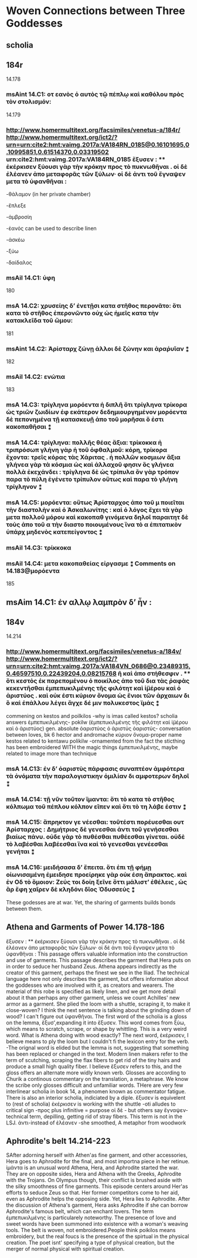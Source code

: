 # Woven Connections between Three Goddesses
## scholia
## 184r
14.178
### msAint 14.C1: οτ εανὸς ὁ αυτὸς τῷ πέπλῳ καὶ καθόλου πρὸς τὸν στολισμόν:
14.179

### http://www.homermultitext.org/facsimiles/venetus-a/184r/ http://www.homermultitext.org/ict2/?urn=urn:cite2:hmt:vaimg.2017a:VA184RN_0185@0.16101695,0.10995851,0.61514370,0.03319502 urn:cite2:hmt:vaimg.2017a:VA184RN_0185 ἔξυσεν : ** ἐκέρκισεν ξύουσι γὰρ τὴν κρόκην προς τὸ πυκνωθῆναι . οἱ δὲ ἐλέανεν ἀπο μεταφορᾶς τῶν ξύλων· οἱ δὲ ἀντι τοῦ ἔγναψεν μετα τὸ ὑφανθῆναι :

-θάλαμον (in her private chamber)

-ἔπλεξε

-ἀμβροσίη

-ἑανός can be used to describe linen

-ἀσκέω

-ξύω

-δαίδαλος
### msAil 14.C1: ὑφη
180
### msA 14.C2: χρυσείης δ’ ἐνετῇσι κατα στῆθος περονᾶτο: ὅτι κατα τὸ στῆθος ἐπερονῶντο οὐχ ὡς ἡμεῖς κατα τὴν κατακλεῖδα τοῦ ὤμου:
181
### msAint 14.C2: Ἀρίσταρχ ζώνῃ ἀλλοι δὲ ζώνην και ἀραῥυῖαν ⁑
182
### msAil 14.C2: ενώτια
183
### msA 14.C3: τρίγληνα μορόεντα ἡ διπλῆ ὅτι τρίγληνα τρίκορα ὡς τριῶν ζωιδίων ἐφ εκάτερον δεδημιουργημένον μορόεντα δὲ πεπονημένα τῇ κατασκευῇ ἀπο τοῦ μορῆσαι ὅ ἐστι κακοπαθῆσαι ⁑
### msA 14.C4: τρίγληνα: πολλῆς θέας ἄξια: τρίκοκκα ἠ τριπρόσωπ γλήνη γὰρ ἡ τοῦ ὀφθαλμοῦ: κόρη, τρίκορα ἔχοντα: τρεῖς κόρας τὰς Χάριτας . ἠ πολλῶν κοσμιων ἄξια γλήνεα γὰρ τὰ κόσμια ὡς καὶ ἀλλαχοῦ φησιν ὃς γλήνεα πολλὰ ἐκεχάνδει : τρίγληνα δὲ ὡς τρίπυλα ὂν γὰρ τρόπον παρα τὸ πύλη ἐγένετο τρίπυλον οὕτως καὶ παρα τὸ γλήνη τρίγληνον ⁑
### msA 14.C5: μορόεντα: οὕτως Ἀρίσταρχος ἀπο τοῦ μ ποιεῖται τὴν διαστολὴν καὶ ὁ Ἀσκαλωνίτης : καὶ ὁ λόγος ἔχει τὰ γὰρ μετα πολλοῦ μόρου καὶ κακοπαθ γινόμενα δηλοῖ παραιτητ δὲ τοὺς ἀπο τοῦ α τὴν διαστο ποιουμένους ἵνα τὸ α ἐπιτατικὸν ὑπάρχ μηδενὸς κατεπείγοντος ⁑
### msAil 14.C3: τρίκκοκα
### msAil 14.C4: μετα κακοπαθείας εἰργασμε ⁑ Comments on 14.183@μορόεντα
185
## msAim 14.C1: ἐν αλλῳ λαμπρὸν δ’ ἦν :
## 184v
14.214

### http://www.homermultitext.org/facsimiles/venetus-a/184v/ http://www.homermultitext.org/ict2/?urn=urn:cite2:hmt:vaimg.2017a:VA184VN_0686@0.23489315,0.46597510,0.22439204,0.08215768 ῆ καὶ ἀπο στήθεσφιν . ** ὅτι κεστὸς ἐκ παρεπομένου ὁ ποικίλος ἀπο τοῦ δια τὰς ῥαφὰς κεκεντῆσθαι ἐμπεπυκιλμένης τῆς φιλότητ καὶ ἱ̈μέρου καὶ ὁ ἀριστύος . καὶ οὐκ έστι κύριον ὄνομα ὡς ἔνιοι τῶν ἀρχαιων δι ὃ καὶ ἐπάλλου λέγει ἄγχε δέ μιν πολυκεστος ϊμάς ⁑
commening on kestos and poilkilos
-why is imas called kestos? scholia answers
ἐμπεπυκιλμένης- pokilw
(ἐμπεπυκιλμένης τῆς φιλότητ καὶ ἱ̈μέρου καὶ ὁ ἀριστύος) gen. absolute
ὀαριστύος
ὁ ἀριστύς
ὀαριστύς- conversation between loves, bk 6 hector and andromache
κύριον ὄνομα-proper name
kestos related to kentawu
polikilw -ornamented from the fact the sticthing has been embroidered WITH the magic things ἐμπεπυκιλμένης,
maybe related to image more than technique
### msA 14.C13: ἐν δ’ ὀαριστὺς πάρφασις συναπτέον ἀμφότερα τὰ ὀνόματα τὴν παραλογιστικην ὁμιλίαν δι αμφοτερων δηλοῖ ⁑
### msA 14.C14: τῇ νῦν τοῦτον ϊμαντα: ὅτι τὸ κατα τὸ στῆθος κόλπωμα τοῦ πέπλου κόλπον εῖπεν καὶ ὅτι τὸ τη λάβε ἐστιν ⁑
### msA 14.C15: ἄπρηκτον γε νέεσθαι: τοῦτέστι πορέυεσθαι ουτ Ἀρίσταρχος : Δημήτριος δὲ γενεσθαι ἀντι τοῦ γενήσεσθαι βιαίως πάνυ. οὐδε γὰρ τὸ πυθέσθαι πυθέεσθαι γίνεται. οὐδὲ τὸ λαβέσθαι λαβέεσθαι ἵνα καὶ τὸ γενεσθαι γενέεσθαι γενήται ⁑
### msA 14.C16: μειδήσασα δ’ ἔπειτα. ὅτι ἐπι τῇ φήμῃ οἰωνισαμένη ἐμειδησε προείρηκε γὰρ οὐκ έση ἄπρακτος. καὶ ἐν Οδ τὸ ὅμοιον: Ζεύς τοι δοίη ξεῖνε ὅττι μάλιστ’ ἐθέλεις , ὡς ἂρ ἔφη χαῖρεν δὲ κληδόνι δῖος Ὀδυσσεύς ⁑
These godesses are at war. Yet, the sharing of garments builds bonds between them.
## Athena and Garments of Power 14.178-186

ἔξυσεν : ** ἐκέρκισεν ξύουσι γὰρ τὴν κρόκην προς τὸ πυκνωθῆναι . οἱ δὲ ἐλέανεν ἀπο μεταφορᾶς τῶν ξύλων· οἱ δὲ ἀντι τοῦ ἔγναψεν μετα τὸ ὑφανθῆναι : This passage offers valuable information into the construction and use of garments. This passage describes the garment that Hera puts on in order to seduce her husband Zeus. Athena appears indirectly as the creator of this garment, perhaps the finest we see in the Iliad. The technical language here not only describes the garment, but offers information about the goddesses who are involved with it, as creators and wearers. The material of this robe is specified as likely linen, and we get more detail about it than perhaps any other garment, unless we count Achilles' new armor as a garment. She plied the loom with a shuttle, scraping it, to make it close-woven? I think the next sentence is talking about the grinding down of wood? I can't figure out ὑφανθῆναι. The first word of the scholia is a gloss on the lemma, ἔξυσ',expanding it into ἔξυσεν. This word comes from ξύω, which means to scratch, scrape, or shape by whittling. This is a very weird word. What is Athena doing with wood exactly? The next word, ἐκέρκισεν, I believe means to ply the loom but I couldn't fi the lexicon entry for the verb. -The orignal word is elided but the lemma is not, suggesting that something has been replaced or changed in the text. Modern linen makers refer to the term of scutching, scraping the flax fibers to get rid of the tiny hairs and produce a small high quality fiber. I believe ἔξυσεν refers to this, and the gloss offers an alternate more widly known verb. Glosses are according to Churik a continous commentary on the translation, a metaphrase. We know the scribe only glosses difficult and unfamiliar words. THere are very few interlinear scholia in book 14, a phenomen known as commentator fatigue. There is also an interior scholia, indiciated by a diple. ἔξυσεν is equivelent to (rest of scholia) ἐκέρκισεν is working with the shuttle -oti alludes to critical sign -προς plus infinitive = purpose οἱ δὲ - but others say ἔγναψεν-technical term, depilling, getting rid of stray fibers. This term is not in the LSJ. ἀντι-instead of ἐλέανεν -she smoothed, A metaphor from woodwork
## Aphrodite's belt 14.214-223
SAfter adorning herself with Athen'as fine garment, and other accessories, Hera goes to Aphrodite for the final, and most importna piece in her retinue. ἱμάντα is an unusual word
Athena, Hera, and Aphrodite started the war. They are on opposite sides, Hera and Athena with the Greeks, Aphrodite with the Trojans. On Olympus though, their conflict is brushed aside with the silky smoothness of fine garments. This episode centers around Her'as efforts to seduce Zeus so that. Her former competitors come to her aid, even as Aphrodite helps the opposing side. Yet, Hera lies to Aphrodite.
After the discussion of Athena's garment, Hera asks Aphrodite if she can borrow Aphrodite's famous belt, which can enchant lovers. The term ἐμπεπυκιλμένης is particularely noteworthy. The presence of love and sweet words have been summoned into existence with a woman's weaving tools. The belt is woven, not embroidered.People think poikilos means embroidery, but the real foucs is the presence of the spirtual in the physical creation. The poet isnt' specifying a type of physical creation, but the merger of normal physical with spiritual creation. 
